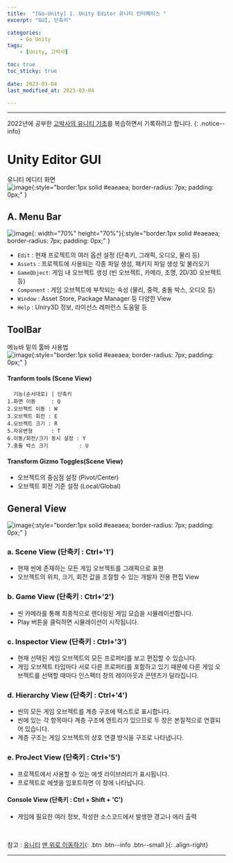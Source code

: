 ```yaml
---
title:  "[Go-Unity] 1. Unity Editor 유니티 인터페이스 "
excerpt: "GUI, 단축키"

categories:
    - Go Unity
tags:
    - [Unity, 고박사]

toc: true
toc_sticky: true
 
date: 2023-03-04 
last_modified_at: 2023-03-04 

---
```

- - -


2022년에 공부한 [고박사의 유니티 기초](https://www.inflearn.com/course/%EA%B3%A0%EB%B0%95%EC%82%AC-%EC%9C%A0%EB%8B%88%ED%8B%B0-%EA%B8%B0%EC%B4%88/dashboard)를 복습하면서 기록하려고 합니다. 
{: .notice--info}

# Unity Editor GUI
유니티 에디터 화면  
![image](https://user-images.githubusercontent.com/96651722/222914615-a6ce2753-28e2-44e5-8014-d636b5871e5b.png){:style="border:1px solid #eaeaea; border-radius: 7px; padding: 0px;" }    


## A. Menu Bar
![image](https://user-images.githubusercontent.com/96651722/222913326-639f775b-20ac-4074-bdf2-36f52d638b78.png){: width="70%" height="70%"}{:style="border:1px solid #eaeaea; border-radius: 7px; padding: 0px;" }  
*   `Edit`      : 현재 프로젝트의 여러 옵션 설정 (단축키, 그래픽, 오디오, 물리 등)
*   `Assets`    : 프로젝트에 사용되는 각종 파일 생성, 패키지 파일 생성 및 불러오기
*   `GameObject`: 게임 내 오브젝트 생성 (빈 오브젝트, 카메라, 조명, 2D/3D 오브젝트 등)
*   `Component` : 게임 오브젝트에 부착되는 속성 (물리, 중력, 충돌 박스, 오디오 등)
*   `Window`    : Asset Store, Package Manager 등 다양한 View
*   `Help`      : Uniry3D 정보, 라이선스 레퍼런스 도움말 등

## ToolBar
메뉴바 밑의 툴바 사용법  
![image](https://user-images.githubusercontent.com/96651722/222913485-d65a8ede-c49c-4f00-818e-c159cde5ced5.png){:style="border:1px solid #eaeaea; border-radius: 7px; padding: 0px;" }    
####    Tranform tools (Scene View)
```       
  기능(순서대로) | 단축키
1.화면 이동     : Q                  
2.오브젝트 이동 : W               
3.오브젝트 회전 : E
4.오브젝트 크기 : R
5.자유변형      : T
6.이동/회전/크기 동시 설정 : Y
7.충돌 박스 크기          : U
```
####    Transform Gizmo Toggles(Scene View)  
*   오브젝트의 중심점 설정  (Pivot/Center)
*   오브젝트 회전 기준 설정 (Local/Global)

## General View
![image](https://user-images.githubusercontent.com/96651722/222914615-a6ce2753-28e2-44e5-8014-d636b5871e5b.png){:style="border:1px solid #eaeaea; border-radius: 7px; padding: 0px;" }    
### a. Scene View   (단축키 : Ctrl+'1')
*   현재 씬에 존재하는 모든 게임 오브젝트를 그래픽으로 표현     
*   오브젝트의 위치, 크기, 회전 값을 조절할 수 있는 개발자 전용 편집 View  

### b. Game View   (단축키 : Ctrl+'2')
*   씬 카메라를 통해 최종적으로 렌더링된 게임 모습을 시뮬레이션합니다.
*   Play 버튼을 클릭하면 시뮬레이션이 시작됩니다.  

### c. Inspector View   (단축키 : Ctrl+'3')
*   현재 선택된 게임 오브젝트의 모든 프로퍼티를 보고 편집할 수 있습니다.
*   게임 오브젝트 타입마다 서로 다른 프로퍼티를 포함하고 있기 때문에 다른 게임 오브젝트를 선택할 때마다 인스펙터 창의 레이아웃과 콘텐츠가 달라집니다.  

### d. Hierarchy View   (단축키 : Ctrl+'4')
*   씬의 모든 게임 오브젝트를 계층 구조에 텍스트로 표시합니다.
*   씬에 있는 각 항목마다 계층 구조에 엔트리가 있으므로 두 창은 본질적으로 연결되어 있습니다.
*   계층 구조는 게임 오브젝트의 상호 연결 방식을 구조로 나타냅니다.  

### e. ProJect View   (단축키 : Ctrl+'5')
*   프로젝트에서 사용할 수 있는 에셋 라이브러리가 표시됩니다.
*   프로젝트로 에셋을 임포트하면 이 창에 나타납니다.  

#### Console View   (단축키 : Ctrl + Shift + 'C')
*   게임에 필요한 여러 정보, 작성한 소스코드에서 발생한 경고나 에러 출력



<br>

참고 : [유니티](https://docs.unity3d.com/kr/)
[맨 위로 이동하기](#){: .btn .btn--info .btn--small }{: .align-right}
<br>
- - -
